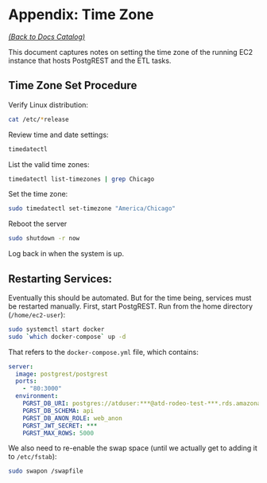 # Appendix: Time Zone

*[(Back to Docs Catalog)](index.md)*

This document captures notes on setting the time zone of the running EC2 instance that hosts PostgREST and the ETL tasks.

## Time Zone Set Procedure
Verify Linux distribution:

```bash
cat /etc/*release
```

Review time and date settings:

```bash
timedatectl
```

List the valid time zones:

```bash
timedatectl list-timezones | grep Chicago
```

Set the time zone:

```bash
sudo timedatectl set-timezone "America/Chicago"
```

Reboot the server

```bash
sudo shutdown -r now
```

Log back in when the system is up.

## Restarting Services:
Eventually this should be automated. But for the time being, services must be restarted manually. First, start PostgREST. Run from the home directory (`/home/ec2-user`):

```bash
sudo systemctl start docker
sudo `which docker-compose` up -d 
```

That refers to the `docker-compose.yml` file, which contains:

```yml
server:
  image: postgrest/postgrest
  ports:
    - "80:3000"
  environment:
    PGRST_DB_URI: postgres://atduser:***@atd-rodeo-test-***.rds.amazonaws.com/atd01
    PGRST_DB_SCHEMA: api
    PGRST_DB_ANON_ROLE: web_anon
    PGRST_JWT_SECRET: ***
    PGRST_MAX_ROWS: 5000
```

We also need to re-enable the swap space (until we actually get to adding it to `/etc/fstab`):

```bash
sudo swapon /swapfile
```
